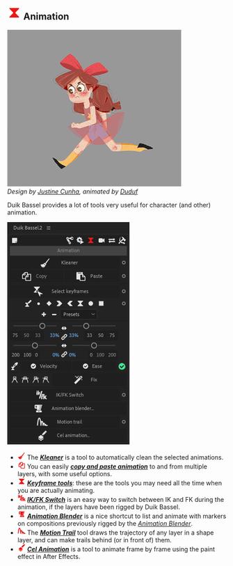 ## ![Animation Icon](img/duik-icons/animation-icon-r.png) Animation

![](img/examples/Angry-Girl_run.gif)  
*Design by [Justine Cunha](https://www.artstation.com/jusdraw), animated by [Duduf](http://duduf.com)*

Duik Bassel provides a lot of tools very useful for character (and other) animation.

![Keyframe panel](img/duik-screenshots/S-Animation/S-Animation-Keyframes/animation-panel.PNG) 


- ![](img/duik-icons/automation/w18_broom_r.png) The [***Kleaner***](kleaner.md) is a tool to automatically clean the selected animations.
- ![](img/duik-icons/animation/w18_copy_r.png) You can easily [***copy and paste animation***](copy-paste-animation.md) to and from multiple layers, with some useful options.
- ![](img/duik-icons/animation/w18_kbez_r.png) [***Keyframe tools***](keyframe-tools.md): these are the tools you may need all the time when you are actually animating.
- ![](img/duik-icons/animation/w18_ikfk_r.png) [***IK/FK Switch***](ik-fk-switch.md) is an easy way to switch between IK and FK during the animation, if the layers have been rigged by Duik Bassel.
- ![](img/duik-icons/animation/w18_blender_r.png) [***Animation Blender***](animation-blender.md) is a nice shortcut to list and animate with markers on compositions previously rigged by the *[Animation Blender](animation-blender-setup.md)*.
- ![](img/duik-icons/automation/w18_anim_r.png) The [***Motion Trail***](motion-trail.md) tool draws the trajectory of any layer in a shape layer, and can make trails behind (or in front of) them.
- ![](img/duik-icons/animation/w18_cel_r.png) [***Cel Animation***](cel-animation.md) is a tool to animate frame by frame using the paint effect in After Effects.